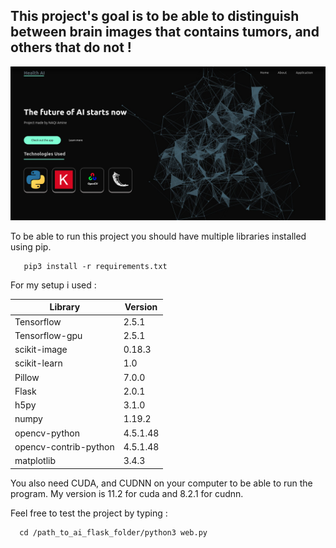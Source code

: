 ## This project's goal is to be able to distinguish between brain images that contains tumors, and others that do not !

![alt text](./readmeImg/init.png)

To be able to run this project you should have multiple libraries installed using pip.

       pip3 install -r requirements.txt
 
For my setup i used :
<div align="center">
       
Library         | Version
-------------   | -------------
Tensorflow      | 2.5.1
Tensorflow-gpu  | 2.5.1
scikit-image    | 0.18.3
scikit-learn    | 1.0
Pillow          | 7.0.0
Flask           | 2.0.1
h5py            | 3.1.0
numpy           | 1.19.2
opencv-python   | 4.5.1.48
opencv-contrib-python  | 4.5.1.48
matplotlib      | 3.4.3
       
</div>

You also need CUDA, and CUDNN on your computer to be able to run the program. My version is 11.2 for cuda and 8.2.1 for cudnn.
 
 Feel free to test the project by typing :
 
      cd /path_to_ai_flask_folder/python3 web.py
